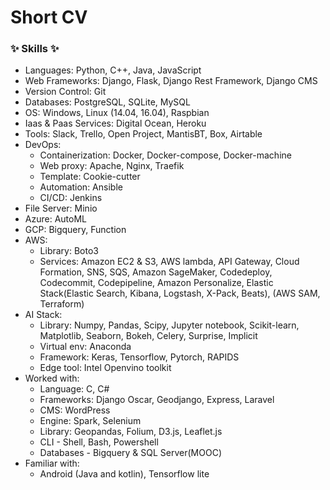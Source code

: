# Short CV

### ✨ Skills ✨
-	Languages: Python, C++, Java, JavaScript
-	Web Frameworks: Django, Flask, Django Rest Framework, Django CMS
-	Version Control: Git
-	Databases: PostgreSQL, SQLite, MySQL
-	OS: Windows, Linux (14.04, 16.04), Raspbian
-	Iaas & Paas Services: Digital Ocean, Heroku
-	Tools: Slack, Trello, Open Project, MantisBT, Box, Airtable
-   DevOps: 
    - Containerization: Docker, Docker-compose, Docker-machine
    - Web proxy: Apache, Nginx, Traefik
    - Template: Cookie-cutter
    - Automation: Ansible
    - CI/CD: Jenkins
-   File Server: Minio
-   Azure: AutoML
-   GCP: Bigquery, Function
-	AWS: 
    - Library: Boto3
    - Services: Amazon EC2 & S3, AWS lambda, API Gateway, Cloud Formation, SNS, SQS, Amazon SageMaker, Codedeploy, Codecommit, Codepipeline, Amazon Personalize, Elastic Stack(Elastic Search, Kibana, Logstash, X-Pack, Beats), (AWS SAM, Terraform)
-	AI Stack: 
    -	Library: Numpy, Pandas, Scipy, Jupyter notebook, Scikit-learn, Matplotlib, Seaborn, Bokeh, Celery, Surprise, Implicit
    -   Virtual env: Anaconda
    -	Framework: Keras, Tensorflow, Pytorch, RAPIDS
    -	Edge tool: Intel Openvino toolkit
-	Worked with: 
    - Language: C, C#
    - Frameworks: Django Oscar, Geodjango, Express, Laravel
    - CMS: WordPress
    - Engine: Spark, Selenium
    - Library: Geopandas, Folium, D3.js, Leaflet.js
    - CLI - Shell, Bash, Powershell
    - Databases -  Bigquery & SQL Server(MOOC)
-	Familiar with: 
    -	Android (Java and kotlin), Tensorflow lite
